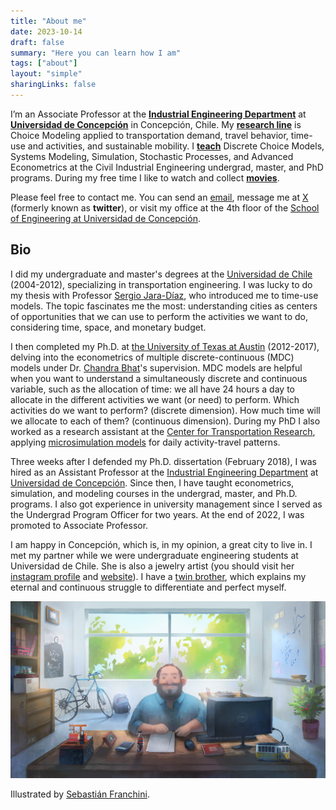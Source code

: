 ```yaml
---
title: "About me"
date: 2023-10-14
draft: false
summary: "Here you can learn how I am"
tags: ["about"]
layout: "simple"
sharingLinks: false
---
```


I’m an Associate Professor at the **[Industrial Engineering Department](https://dii.udec.cl/)** at **[Universidad de Concepción](https://fi.udec.cl/)** in Concepción, Chile. My **[research line](/research)** is Choice Modeling applied to transportation demand, travel behavior, time-use and activities, and sustainable mobility. I **[teach](\teaching)** Discrete Choice Models, Systems Modeling, Simulation, Stochastic Processes, and Advanced Econometrics at the Civil Industrial Engineering undergrad, master, and PhD programs. During my free time I like to watch and collect **[movies](/cinema)**. 

Please feel free to contact me. You can send an [email](mailto:sastroza@udec.cl), message me at [X](https://twitter.com/SecuAstroza) (formerly known as **twitter**), or visit my office at the 4th floor of the [School of Engineering at Universidad de Concepción](https://maps.app.goo.gl/qCgV5ntAi2SJCtR16).

## Bio

I did my undergraduate and master's degrees at the [Universidad de Chile](https://ingcivil.uchile.cl/) (2004-2012), specializing in transportation engineering. I was lucky to do my thesis with Professor [Sergio Jara-Díaz](https://uchile.cl/portafolio-academico/portafolio-academico/academico/8806), who introduced me to time-use models. The topic fascinates me the most: understanding cities as centers of opportunities that we can use to perform the activities we want to do, considering time, space, and monetary budget.

I then completed my Ph.D. at [the University of Texas at Austin](https://www.caee.utexas.edu/) (2012-2017), delving into the econometrics of multiple discrete-continuous (MDC) models under Dr. [Chandra Bhat](https://www.caee.utexas.edu/prof/bhat/home.html)'s supervision. MDC models are helpful when you want to understand a simultaneously discrete and continuous variable, such as the allocation of time: we all have 24 hours a day to allocate in the different activities we want (or need) to perform. Which activities do we want to perform? (discrete dimension). How much time will we allocate to each of them? (continuous dimension). During my PhD I also worked as a research assistant at the [Center for Transportation Research](https://ctr.utexas.edu/), applying [microsimulation models](https://www.caee.utexas.edu/prof/bhat/cemdap.htm) for daily activity-travel patterns. 

Three weeks after I defended my Ph.D. dissertation (February 2018), I was hired as an Assistant Professor at the [Industrial Engineering Department](https://dii.udec.cl/) at [Universidad de Concepción](https://fi.udec.cl/). Since then, I have taught econometrics, simulation, and modeling courses in the undergrad, master, and Ph.D. programs. I also got experience in university management since I served as the Undergrad Program Officer for two years. At the end of 2022, I was promoted to Associate Professor.

I am happy in Concepción, which is, in my opinion, a great city to live in. I met my partner while we were undergraduate engineering students at Universidad de Chile. She is also a jewelry artist (you should visit her [instagram profile](https://www.instagram.com/tonicajoyas/) and [website](https://www.tonicajoyas.com/)). I have a [twin brother](https://aastroza.github.io/), which explains my eternal and continuous struggle to differentiate and perfect myself.


![My office](img/oficina_big.JPG)

Illustrated by [Sebastián Franchini](https://www.instagram.com/sebazebes/).
